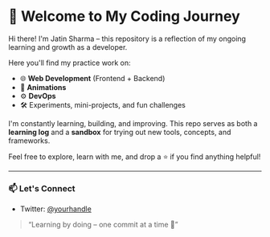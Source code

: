 # 👋 Welcome to My Coding Journey

Hi there! I'm Jatin Sharma – this repository is a reflection of my ongoing learning and growth as a developer.

Here you'll find my practice work on:

- 🌐 **Web Development** (Frontend + Backend)
- 🎨 **Animations**
- ⚙️ **DevOps**
- 🛠️ Experiments, mini-projects, and fun challenges

I'm constantly learning, building, and improving. This repo serves as both a **learning log** and a **sandbox** for trying out new tools, concepts, and frameworks.

Feel free to explore, learn with me, and drop a ⭐️ if you find anything helpful!

---

### 📫 Let's Connect

- Twitter: [@yourhandle](https://twitter.com/Jatin4224)

> “Learning by doing – one commit at a time 🚀”
